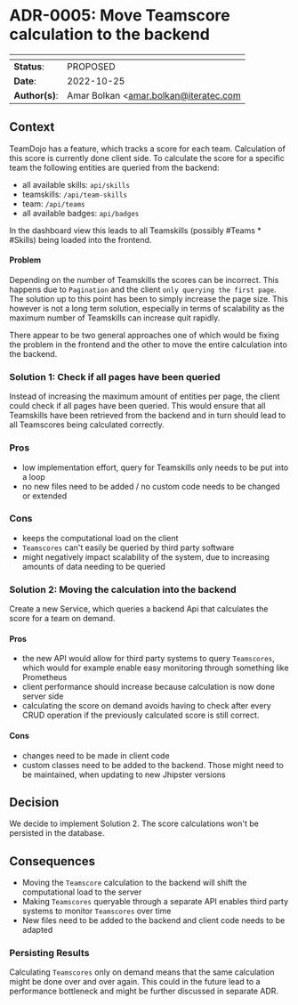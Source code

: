 <!-- 
SPDX-FileCopyrightText: the TeamDojo authors

SPDX-License-Identifier: Apache-2.0
-->
# ADR-0005: Move Teamscore calculation to the backend

<!--
  Use one of the ADR status parameter based on status
  Please add a cross-reference link to the new ADR on 'superseded' ADR.
  e.g.: [ADR superseded by](ADR-NNNN.md)
-->
| <!-- -->       | <!-- -->                              |
|----------------|---------------------------------------|
| **Status**:    | PROPOSED                              |
| **Date**:      | 2022-10-25                            |
| **Author(s)**: | Amar Bolkan <amar.bolkan@iteratec.com |



## Context

TeamDojo has a feature, which tracks a score for each team. Calculation of this score is currently done client side.
To calculate the score for a specific team the following entities are queried from the backend:

- all available skills: `api/skills`
- teamskills: `/api/team-skills`
- team: `/api/teams`
- all available badges: `api/badges`

In the dashboard view this leads to all Teamskills (possibly #Teams * #Skills) being loaded into the frontend.

#### Problem

Depending on the number of Teamskills the scores can be incorrect. This happens due to `Pagination` and the client `only querying the first page`.
The solution up to this point has been to simply increase the page size. This however is not a long term solution, especially in terms of scalability as the
maximum number of Teamskills can increase quit rapidly. 

There appear to be two general approaches one of which would be fixing the problem in the frontend and the other to move the entire calculation into the backend.

### Solution 1: Check if all pages have been queried

Instead of increasing the maximum amount of entities per page, the client could check if all pages have been queried. 
This would ensure that all Teamskills have been retrieved from the backend and in turn should lead to all Teamscores being calculated correctly.

### Pros

- low implementation effort, query for Teamskills only needs to be put into a loop
- no new files need to be added / no custom code needs to be changed or extended


### Cons

- keeps the computational load on the client
- `Teamscores` can't easily be queried by third party software
- might negatively impact scalability of the system, due to increasing amounts of data needing to be queried


### Solution 2: Moving the calculation into the backend

Create a new Service, which queries a backend Api that calculates the score for a team on demand.

#### Pros

- the new API would allow for third party systems to query `Teamscores`, which would for example enable easy monitoring through something like Prometheus
- client performance should increase because calculation is now done server side
- calculating the score on demand avoids having to check after every CRUD operation if the previously calculated score is still correct.

#### Cons
- changes need to be made in client code
- custom classes need to be added to the backend. Those might need to be maintained, when updating to new Jhipster versions

<!-- ## Notes (can be deleted once solution is implemented) ##

Files to be added to the backend:
- `CustomTeamscoreResource`
- `CustomTeamScoreService`

Files to be changed in the frontend:
- `src/main/webapp/app/custom/overview/teams/overview-teams.component.ts`
- `src/main/webapp/app/custom/teams/teams-status/teams-status.component.ts`

Files to be deleted:
- `src/main/webapp/app/custom/helper/team-score-calculation.ts` 

-->


<!-- ## Notes (can be deleted once solution is implemented) ##

Relevant files for score calculation:
- CompletionCheck `src/main/webapp/app/custom/helper/completion-check.ts`
- RelevanceCheck `src/main/webapp/app/custom/helper/relevance-check.ts`
- TeamScoreCalculation `src/main/webapp/app/custom/helper/team-score-calculation.ts`
- SkillStatusUtils `src/main/webapp/app/custom/helper/skill-status.ts`

mirror these classes in the backend
Variable used in TeamScore calculation: team (containing all achieved skills), all available skills, and all available badges
-->

## Decision

We decide to implement Solution 2. The score calculations won't be persisted in the database.

## Consequences

- Moving the `Teamscore` calculation to the backend will shift the computational load to the server 
- Making `Teamscores` queryable through a separate API enables third party systems to monitor `Teamscores` over time
- New files need to be added to the backend and client code needs to be adapted

### Persisting Results

Calculating `Teamscores` only on demand means that the same calculation might be done over and over again.
This could in the future lead to a performance bottleneck and might be further discussed in separate ADR. 

